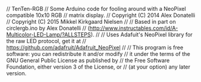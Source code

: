 // TenTen-RGB
// Some Arduino code for fooling around with a NeoPixel compatible 10x10 RGB
// matrix display.
// Copyright (C) 2014 Alex Donatelli
// Copyright (C) 2015 Mikkel Kirkgaard Nielsen
//
// Based in part on circlergb.ino by Alex Donatelli
// (http://www.instructables.com/id/A-Multicolor-LED-Lamp/?ALLSTEPS).
//
// Uses Adafuit's NeoPixel library for the raw LED protocol, get it at
// https://github.com/adafruit/Adafruit_NeoPixel
//
// This program is free software: you can redistribute it and/or modify
// it under the terms of the GNU General Public License as published by
// the Free Software Foundation, either version 3 of the License, or
// (at your option) any later version.
